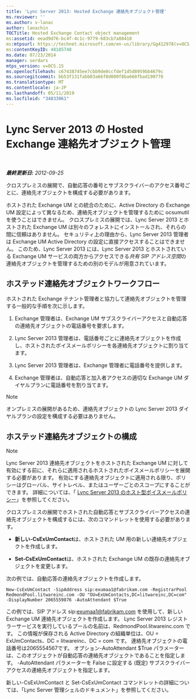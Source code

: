 ```yaml
---
title: 'Lync Server 2013: Hosted Exchange 連絡先オブジェクト管理'
ms.reviewer: ''
ms.author: v-lanac
author: lanachin
TOCTitle: Hosted Exchange Contact object management
ms:assetid: eead9d76-bc4f-4c1c-9779-683cb7a88410
ms:mtpsurl: https://technet.microsoft.com/en-us/library/Gg412978(v=OCS.15)
ms:contentKeyID: 48185748
ms.date: 07/23/2014
manager: serdars
mtps_version: v=OCS.15
ms.openlocfilehash: c67438745ee7cbb9de0ccfdef1d5d8959bb4679c
ms.sourcegitcommit: bb53f131fabb03a66f0d000f8ba668fbad190778
ms.translationtype: MT
ms.contentlocale: ja-JP
ms.lasthandoff: 05/11/2019
ms.locfileid: "34833061"
---
```

<div data-xmlns="http://www.w3.org/1999/xhtml">

<div class="topic" data-xmlns="http://www.w3.org/1999/xhtml" data-msxsl="urn:schemas-microsoft-com:xslt" data-cs="http://msdn.microsoft.com/en-us/">

<div data-asp="http://msdn2.microsoft.com/asp">

# <a name="hosted-exchange-contact-object-management-in-lync-server-2013"></a>Lync Server 2013 の Hosted Exchange 連絡先オブジェクト管理

</div>

<div id="mainSection">

<div id="mainBody">

<span> </span>

_**最終更新日:** 2012-09-25_

クロスプレミスの展開で、自動応答の番号とサブスクライバーのアクセス番号ごとに、連絡先オブジェクトを構成する必要があります。

ホストされた Exchange UM との統合のために、Active Directory の Exchange UM 設定によって異なるため、連絡先オブジェクトを管理するために ocsumutil を使うことはできません。 クロスプレミスの展開では、Lync Server 2013 とホストされた Exchange UM は別々のフォレストにインストールされ、それらの間に信頼はありません。 セキュリティ上の理由から、Lync Server 2013 管理者は Exchange UM Active Directory の設定に直接アクセスすることはできません。 このため、Lync Server 2013 には、Lync Server 2013 とホストされている Exchange UM サービスの両方からアクセスできる*共有 SIP アドレス空間*の連絡先オブジェクトを管理するための別のモデルが用意されています。

<div>

## <a name="hosted-contact-object-workflow"></a>ホステッド連絡先オブジェクトワークフロー

ホストされた Exchange テナント管理者と協力して連絡先オブジェクトを管理する一般的な手順を次に示します。

1.  Exchange 管理者は、Exchange UM サブスクライバーアクセスと自動応答の連絡先オブジェクトの電話番号を要求します。

2.  Lync Server 2013 管理者は、電話番号ごとに連絡先オブジェクトを作成し、ホストされたボイスメールポリシーを各連絡先オブジェクトに割り当てます。

3.  Lync Server 2013 管理者は、Exchange 管理者に電話番号を提供します。

4.  Exchange 管理者は、自動応答と加入者アクセスの適切な Exchange UM ダイヤルプランに電話番号を割り当てます。

<div>


> [!NOTE]  
> オンプレミスの展開があるため、連絡先オブジェクトの Lync Server 2013 ダイヤルプランの設定を構成する必要はありません。



</div>

</div>

<div>

## <a name="configuring-hosted-contact-objects"></a>ホステッド連絡先オブジェクトの構成

<div>


> [!NOTE]  
> Lync Server 2013 連絡先オブジェクトをホストされた Exchange UM に対して有効にする前に、それらに適用されるホストされたボイスメールポリシーを展開する必要があります。 有効にする連絡先オブジェクトに適用される限り、ポリシーはグローバル、サイトレベル、またはユーザーごとのスコープにすることができます。 詳細については、「 <A href="lync-server-2013-hosted-voice-mail-policies.md">Lync Server 2013 のホスト型ボイスメールポリシー</A>」を参照してください。



</div>

クロスプレミスの展開でホストされた自動応答とサブスクライバーアクセスの連絡先オブジェクトを構成するには、次のコマンドレットを使用する必要があります。

  - **新しい-CsExUmContact**は、ホストされた UM 用の新しい連絡先オブジェクトを作成します。

  - **Set-CsExUmContact**は、ホストされた Exchange UM の既存の連絡先オブジェクトを変更します。

次の例では、自動応答の連絡先オブジェクトを作成します。

    New-CsExUmContact -SipAddress sip:exumaa1@fabrikam.com -RegistrarPool RedmondPool.litwareinc.com -OU "OU=ExUmContacts,DC=litwareinc,DC=com" -DisplayNumber 2065559876 -AutoAttendant $True

この例では、SIP アドレス sip:exumaa1@fabrikam.com を使用して、新しい Exchange UM 連絡先オブジェクトを作成します。 Lync Server 2013 レジストラーサービスを実行しているプールの名前は、RedmondPool.litwareinc.com です。 この情報が保存される Active Directory の組織単位は、OU = ExUmContacts、DC = litwareinc、DC = com です。 連絡先オブジェクトの電話番号は2065554567です。 オプション-AutoAttendant $True パラメーターは、このオブジェクトが自動応答の連絡先オブジェクトであることを指定します。 -AutoAttendant パラメーターを False に設定する (既定) サブスクライバーアクセスの連絡先オブジェクトを指定します。

新しい-CsExUmContact と Set-CsExUmContact コマンドレットの詳細については、「Lync Server 管理シェルのドキュメント」を参照してください。

</div>

</div>

<span> </span>

</div>

</div>

</div>

